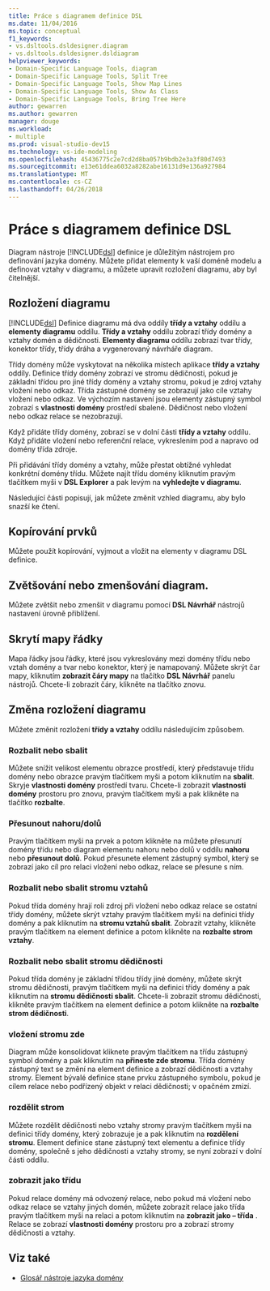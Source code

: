 ```yaml
---
title: Práce s diagramem definice DSL
ms.date: 11/04/2016
ms.topic: conceptual
f1_keywords:
- vs.dsltools.dsldesigner.diagram
- vs.dsltools.dsldesigner.dsldiagram
helpviewer_keywords:
- Domain-Specific Language Tools, diagram
- Domain-Specific Language Tools, Split Tree
- Domain-Specific Language Tools, Show Map Lines
- Domain-Specific Language Tools, Show As Class
- Domain-Specific Language Tools, Bring Tree Here
author: gewarren
ms.author: gewarren
manager: douge
ms.workload:
- multiple
ms.prod: visual-studio-dev15
ms.technology: vs-ide-modeling
ms.openlocfilehash: 45436775c2e7cd2d8ba057b9bdb2e3a3f80d7493
ms.sourcegitcommit: e13e61ddea6032a8282abe16131d9e136a927984
ms.translationtype: MT
ms.contentlocale: cs-CZ
ms.lasthandoff: 04/26/2018
---
```

# <a name="working-with-the-dsl-definition-diagram"></a>Práce s diagramem definice DSL
Diagram nástroje [!INCLUDE[dsl](../modeling/includes/dsl_md.md)] definice je důležitým nástrojem pro definování jazyka domény. Můžete přidat elementy k vaší doméně modelu a definovat vztahy v diagramu, a můžete upravit rozložení diagramu, aby byl čitelnější.

## <a name="the-layout-of-the-diagram"></a>Rozložení diagramu
 [!INCLUDE[dsl](../modeling/includes/dsl_md.md)] Definice diagramu má dva oddíly **třídy a vztahy** oddílu a **elementy diagramu** oddílu. **Třídy a vztahy** oddílu zobrazí třídy domény a vztahy domén a dědičnosti. **Elementy diagramu** oddílu zobrazí tvar třídy, konektor třídy, třídy dráha a vygenerovaný návrháře diagram.

 Třídy domény může vyskytovat na několika místech aplikace **třídy a vztahy** oddíly. Definice třídy domény zobrazí ve stromu dědičnosti, pokud je základní třídou pro jiné třídy domény a vztahy stromu, pokud je zdroj vztahy vložení nebo odkaz. Třída zástupné domény se zobrazují jako cíle vztahy vložení nebo odkaz. Ve výchozím nastavení jsou elementy zástupný symbol zobrazí s **vlastnosti domény** prostředí sbalené. Dědičnost nebo vložení nebo odkaz relace se nezobrazují.

 Když přidáte třídy domény, zobrazí se v dolní části **třídy a vztahy** oddílu. Když přidáte vložení nebo referenční relace, vykreslením pod a napravo od domény třída zdroje.

 Při přidávání třídy domény a vztahy, může přestat obtížné vyhledat konkrétní domény třídu. Můžete najít třídu domény kliknutím pravým tlačítkem myši v **DSL Explorer** a pak levým na **vyhledejte v diagramu**.

 Následující části popisují, jak můžete změnit vzhled diagramu, aby bylo snazší ke čtení.

## <a name="copying-elements"></a>Kopírování prvků
 Můžete použít kopírování, vyjmout a vložit na elementy v diagramu DSL definice.

## <a name="zooming-in-or-out-on-the-diagram"></a>Zvětšování nebo zmenšování diagram.
 Můžete zvětšit nebo zmenšit v diagramu pomocí **DSL Návrhář** nástrojů nastavení úrovně přiblížení.

## <a name="hiding-map-lines"></a>Skrytí mapy řádky
 Mapa řádky jsou řádky, které jsou vykreslovány mezi domény třídu nebo vztah domény a tvar nebo konektor, který je namapovaný. Můžete skrýt čar mapy, kliknutím **zobrazit čáry mapy** na tlačítko **DSL Návrhář** panelu nástrojů. Chcete-li zobrazit čáry, klikněte na tlačítko znovu.

## <a name="changing-the-diagram-layout"></a>Změna rozložení diagramu
 Můžete změnit rozložení **třídy a vztahy** oddílu následujícím způsobem.

### <a name="expandcollapse"></a>Rozbalit nebo sbalit
 Můžete snížit velikost elementu obrazce prostředí, který představuje třídu domény nebo obrazce pravým tlačítkem myši a potom kliknutím na **sbalit**. Skryje **vlastnosti domény** prostředí tvaru. Chcete-li zobrazit **vlastnosti domény** prostoru pro znovu, pravým tlačítkem myši a pak klikněte na tlačítko **rozbalte**.

### <a name="move-updown"></a>Přesunout nahoru/dolů
 Pravým tlačítkem myši na prvek a potom klikněte na můžete přesunutí domény třídu nebo diagram elementu nahoru nebo dolů v oddílu **nahoru** nebo **přesunout dolů**. Pokud přesunete element zástupný symbol, který se zobrazí jako cíl pro relaci vložení nebo odkaz, relace se přesune s ním.

### <a name="expandcollapse-relationships-tree"></a>Rozbalit nebo sbalit stromu vztahů
 Pokud třída domény hrají roli zdroj při vložení nebo odkaz relace se ostatní třídy domény, můžete skrýt vztahy pravým tlačítkem myši na definici třídy domény a pak kliknutím na **stromu vztahů sbalit**. Zobrazit vztahy, klikněte pravým tlačítkem na element definice a potom klikněte na **rozbalte strom vztahy**.

### <a name="expandcollapse-inheritance-tree"></a>Rozbalit nebo sbalit stromu dědičnosti
 Pokud třída domény je základní třídou třídy jiné domény, můžete skrýt stromu dědičnosti, pravým tlačítkem myši na definici třídy domény a pak kliknutím na **stromu dědičnosti sbalit**. Chcete-li zobrazit stromu dědičnosti, klikněte pravým tlačítkem na element definice a potom klikněte na **rozbalte strom dědičnosti**.

### <a name="bring-tree-here"></a>vložení stromu zde
 Diagram může konsolidovat kliknete pravým tlačítkem na třídu zástupný symbol domény a pak kliknutím na **přineste zde stromu**. Třída domény zástupný text se změní na element definice a zobrazí dědičnosti a vztahy stromy. Element bývalé definice stane prvku zástupného symbolu, pokud je cílem relace nebo podřízený objekt v relaci dědičnosti; v opačném zmizí.

### <a name="split-tree"></a>rozdělit strom
 Můžete rozdělit dědičnosti nebo vztahy stromy pravým tlačítkem myši na definici třídy domény, který zobrazuje je a pak kliknutím na **rozdělení stromu**. Element definice stane zástupný text elementu a definice třídy domény, společně s jeho dědičnosti a vztahy stromy, se nyní zobrazí v dolní části oddílu.

### <a name="show-as-class"></a>zobrazit jako třídu
 Pokud relace domény má odvozený relace, nebo pokud má vložení nebo odkaz relace se vztahy jiných domén, můžete zobrazit relace jako třída pravým tlačítkem myši na relaci a potom kliknutím na **zobrazit jako – třída** . Relace se zobrazí **vlastnosti domény** prostoru pro a zobrazí stromy dědičnosti a vztahy.

## <a name="see-also"></a>Viz také

- [Glosář nástroje jazyka domény](http://msdn.microsoft.com/ca5e84cb-a315-465c-be24-76aa3df276aa)
